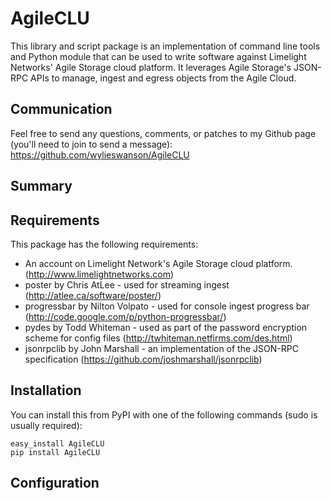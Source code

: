AgileCLU
========
This library and script package is an implementation of command line tools and Python module 
that can be used to write software against Limelight Networks' Agile Storage cloud platform.
It leverages Agile Storage's JSON-RPC APIs to manage, ingest and egress objects from the 
Agile Cloud.

Communication
-------------
Feel free to send any questions, comments, or patches to my Github page (you'll need to join 
to send a message): 
https://github.com/wylieswanson/AgileCLU

Summary
-------

Requirements
------------
This package has the following requirements:

* An account on Limelight Network's Agile Storage cloud platform. (http://www.limelightnetworks.com)
* poster by Chris AtLee - used for streaming ingest (http://atlee.ca/software/poster/)
* progressbar by Nilton Volpato - used for console ingest progress bar (http://code.google.com/p/python-progressbar/)
* pydes by Todd Whiteman - used as part of the password encryption scheme for config files (http://twhiteman.netfirms.com/des.html)
* jsonrpclib by John Marshall - an implementation of the JSON-RPC specification (https://github.com/joshmarshall/jsonrpclib)

Installation
------------
You can install this from PyPI with one of the following commands (sudo is usually required):

	easy_install AgileCLU
	pip install AgileCLU

Configuration 
-------------
